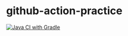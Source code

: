 # github-action-practice


[![Java CI with Gradle](https://github.com/impati/github-action-practice/actions/workflows/java-ci.yml/badge.svg)](https://github.com/impati/github-action-practice/actions/workflows/java-ci.yml)
